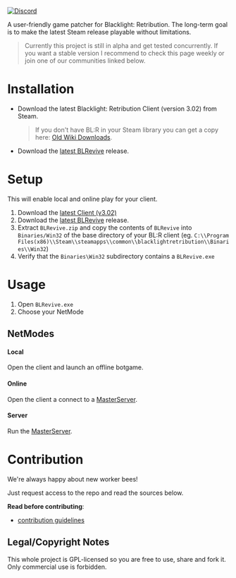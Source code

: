 [![Discord](https://img.shields.io/discord/791187711184338954?label=Discord&style=flat-square)](https://discord.gg/wwj9unRvtN)

A user-friendly game patcher for Blacklight: Retribution. The long-term goal is to make the latest Steam release playable without limitations.



> Currently this project is still in alpha and get tested concurrently. If you want a stable version I recommend to check this page weekly or join one of our communities linked below.



# Installation

- Download the latest Blacklight: Retribution Client (version 3.02) from Steam. 

  > If you don't have BL:R in your Steam library you can get a copy here: [Old Wiki Downloads](https://gitlab.com/blrevive/docs/-/wikis/Resources).

- Download the [latest BLRevive]() release.



# Setup

This will enable local and online play for your client.

1. Download the [latest Client (v3.02)](https://gitlab.com/blrevive/docs/-/wikis/Resources)
2. Download the [latest BLRevive]() release.
3. Extract  `BLRevive.zip` and copy the contents of `BLRevive` into ` Binaries/Win32` of the base directory of your BL:R client (eg. `C:\\Program Files(x86)\\Steam\\steamapps\\common\\blacklightretribution\\Binaries\\Win32`)
4. Verify that the `Binaries\Win32` subdirectory contains a `BLRevive.exe`



# Usage

1. Open `BLRevive.exe`
2. Choose your NetMode



## NetModes

#### Local

Open the client and launch an offline botgame.

#### Online

Open the client a connect to a [MasterServer]().

#### Server

Run the [MasterServer]().



# Contribution

We're always happy about new worker bees!

Just request access to the repo and read the sources below.



**Read before contributing**:

- [contribution guidelines](https://gitlab.com/blrevive/blrevive/-/wikis/code-contribution)



## Legal/Copyright Notes

This whole project is GPL-licensed so you are free to use, share and fork it. Only commercial use is forbidden.
